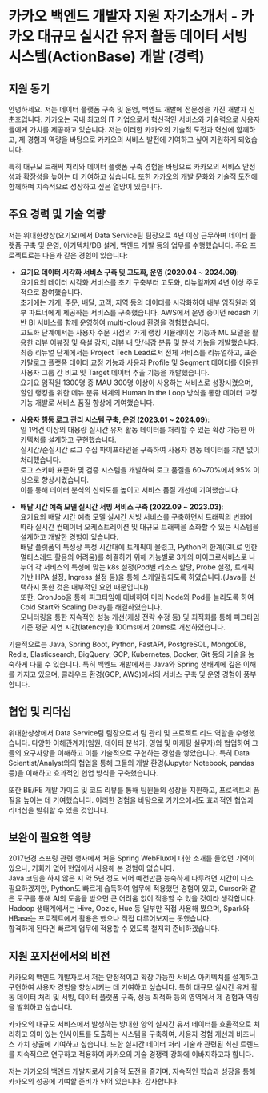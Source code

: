 # 카카오 백엔드 개발자 지원 자기소개서 - 카카오 대규모 실시간 유저 활동 데이터 서빙 시스템(ActionBase) 개발 (경력)

## 지원 동기

안녕하세요. 저는 데이터 플랫폼 구축 및 운영, 백엔드 개발에 전문성을 가진 개발자 신춘호입니다. 카카오는 국내 최고의 IT 기업으로서 혁신적인 서비스와 기술력으로 사용자들에게 가치를 제공하고 있습니다. 저는 이러한 카카오의 기술적 도전과 혁신에 함께하고, 제 경험과 역량을 바탕으로 카카오의 서비스 발전에 기여하고 싶어 지원하게 되었습니다.

특히 대규모 트래픽 처리와 데이터 플랫폼 구축 경험을 바탕으로 카카오의 서비스 안정성과 확장성을 높이는 데 기여하고 싶습니다. 또한 카카오의 개발 문화와 기술적 도전에 함께하며 지속적으로 성장하고 싶은 열망이 있습니다.

## 주요 경력 및 기술 역량

저는 위대한상상(요기요)에서 Data Service팀 팀장으로 4년 이상 근무하며 데이터 플랫폼 구축 및 운영, 아키텍처/DB 설계, 백엔드 개발 등의 업무를 수행했습니다. 주요 프로젝트로는 다음과 같은 경험이 있습니다:

- **요기요 데이터 시각화 서비스 구축 및 고도화, 운영 (2020.04 ~ 2024.09)**:  
   요기요의 데이터 시각화 서비스를 초기 구축부터 고도화, 리뉴얼까지 4년 이상 주도적으로 참여했습니다.  
   초기에는 가게, 주문, 배달, 고객, 지역 등의 데이터를 시각화하여 내부 임직원과 외부 파트너에게 제공하는 서비스를 구축했습니다. AWS에서 운영 중이던 redash 기반 BI 서비스를 함께 운영하여 multi-cloud 환경을 경험했습니다.  
   고도화 단계에서는 사용자 주문 시점의 가게 랭킹 시뮬레이션 기능과 ML 모델을 활용한 리뷰 어뷰징 및 욕설 감지, 리뷰 내 맛/식감 분류 및 분석 기능을 개발했습니다.  
   최종 리뉴얼 단계에서는 Project Tech Lead로서 전체 서비스를 리뉴얼하고, 표준 카탈로그 플랫폼 데이터 교정 기능과 사용자 Profile 및 Segment 데이터를 이용한 사용자 그룹 간 비교 및 Target 데이터 추출 기능을 개발했습니다.  
   요기요 임직원 1300명 중 MAU 300명 이상이 사용하는 서비스로 성장시켰으며, 할인 랭킹을 위한 메뉴 분류 체계의 Human In the Loop 방식을 통한 데이터 교정 기능 개발로 서비스 품질 향상에 기여했습니다.

- **사용자 행동 로그 관리 시스템 구축, 운영 (2023.01 ~ 2024.09)**:  
   일 1억건 이상의 대용량 실시간 유저 활동 데이터를 처리할 수 있는 확장 가능한 아키텍처를 설계하고 구현했습니다.  
   실시간/준실시간 로그 수집 파이프라인을 구축하여 사용자 행동 데이터를 지연 없이 처리했습니다.  
   로그 스키마 표준화 및 검증 시스템을 개발하여 로그 품질을 60~70%에서 95% 이상으로 향상시켰습니다.  
   이를 통해 데이터 분석의 신뢰도를 높이고 서비스 품질 개선에 기여했습니다.

- **배달 시간 예측 모델 실시간 서빙 서비스 구축 (2022.09 ~ 2023.03)**:  
   요기요의 배달 시간 예측 모델 실시간 서빙 서비스를 구축하면서 트래픽의 변화에 따라 실시간 컨테이너 오케스트레이션 및 대규모 트래픽을 소화할 수 있는 시스템을 설계하고 개발한 경험이 있습니다.  
   배달 플랫폼의 특성상 특정 시간대에 트래픽이 몰렸고, Python의 한계(GIL로 인한 멀티스레드 활용의 어려움)를 해결하기 위해 기능별로 3개의 마이크로서비스로 나누어 각 서비스의 특성에 맞는 k8s 설정(Pod별 리소스 할당, Probe 설정, 트래픽 기반 HPA 설정, Ingress 설정 등)을 통해 스케일링되도록 하였습니다.(Java를 선택하지 못한 것은 내부적인 요인 때문입니다)  
   또한, CronJob을 통해 피크타임에 대비하여 미리 Node와 Pod를 늘리도록 하여 Cold Start와 Scaling Delay를 해결하였습니다.  
   모니터링을 통한 지속적인 성능 개선(캐싱 전략 수정 등) 및 최적화를 통해 피크타임 기준 평균 지연 시간(latency)을 100ms에서 20ms로 개선하였습니다.

기술적으로는 Java, Spring Boot, Python, FastAPI, PostgreSQL, MongoDB, Redis, Elasticsearch, BigQuery, GCP, Kubernetes, Docker, Git 등의 기술을 능숙하게 다룰 수 있습니다. 특히 백엔드 개발에서는 Java와 Spring 생태계에 깊은 이해를 가지고 있으며, 클라우드 환경(GCP, AWS)에서의 서비스 구축 및 운영 경험이 풍부합니다.

## 협업 및 리더십

위대한상상에서 Data Service팀 팀장으로서 팀 관리 및 프로젝트 리드 역할을 수행했습니다. 다양한 이해관계자(임원, 데이터 분석가, 영업 및 마케팅 실무자)와 협업하여 그들의 요구사항을 이해하고 이를 기술적으로 구현하는 경험을 쌓았습니다. 특히 Data Scientist/Analyst와의 협업을 통해 그들의 개발 환경(Jupyter Notebook, pandas 등)을 이해하고 효과적인 협업 방식을 구축했습니다.

또한 BE/FE 개발 가이드 및 코드 리뷰를 통해 팀원들의 성장을 지원하고, 프로젝트의 품질을 높이는 데 기여했습니다. 이러한 경험을 바탕으로 카카오에서도 효과적인 협업과 리더십을 발휘할 수 있을 것입니다.

## 보완이 필요한 역량
2017년경 스프링 관련 행사에서 처음 Spring WebFlux에 대한 소개를 들었던 기억이 있으나, 기회가 없어 현업에서 사용해 본 경험이 없습니다.  
Java 코딩을 하지 않은 지 약 5년 정도 되어 예전만큼 능숙하게 다루려면 시간이 다소 필요하겠지만, Python도 빠르게 습득하여 업무에 적용했던 경험이 있고, Cursor와 같은 도구를 통해 AI의 도움을 받으면 큰 어려움 없이 적응할 수 있을 것이라 생각합니다.  
Hadoop 생태계에서는 Hive, Oozie, Hue 등 일부만 직접 사용해 봤으며, Spark와 HBase는 프로젝트에서 활용은 했으나 직접 다루어보지는 못했습니다.  
합격하게 된다면 빠르게 업무에 적용할 수 있도록 철저히 준비하겠습니다.

## 지원 포지션에서의 비전

카카오의 백엔드 개발자로서 저는 안정적이고 확장 가능한 서비스 아키텍처를 설계하고 구현하여 사용자 경험을 향상시키는 데 기여하고 싶습니다. 특히 대규모 실시간 유저 활동 데이터 처리 및 서빙, 데이터 플랫폼 구축, 성능 최적화 등의 영역에서 제 경험과 역량을 발휘하고 싶습니다.

카카오의 대규모 서비스에서 발생하는 방대한 양의 실시간 유저 데이터를 효율적으로 처리하고 의미 있는 인사이트를 도출하는 시스템을 구축하여, 사용자 경험 개선과 비즈니스 가치 창출에 기여하고 싶습니다. 또한 실시간 데이터 처리 기술과 관련된 최신 트렌드를 지속적으로 연구하고 적용하여 카카오의 기술 경쟁력 강화에 이바지하고자 합니다.

저는 카카오의 백엔드 개발자로서 기술적 도전을 즐기며, 지속적인 학습과 성장을 통해 카카오의 성공에 기여할 준비가 되어 있습니다. 감사합니다. 
